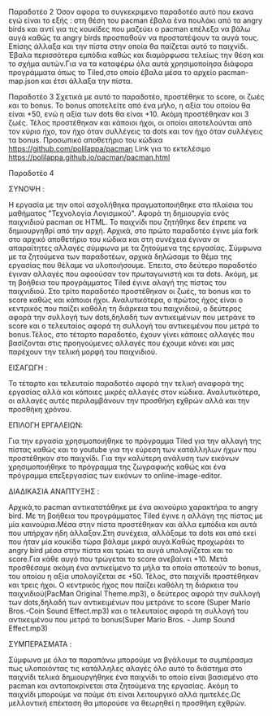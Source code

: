 Παραδοτέο 2
Όσον αφορα το συγκεκριμενο παραδοτέο αυτό που εκανα εγώ είναι το εξής : στη θέση του pacman έβαλα ένα πουλάκι από τα angry birds και αντί για τις κουκίδες που μαζεύει ο pacman επέλεξα να βάλω αυγά καθώς τα angry birds προσπαθούν να προστατέψουν τα αυγά τους. Επίσης άλλαξα και την πίστα στην οποία θα παίζεται αυτό το παιχνίδι. Έβαλα περισσότερα εμπόδια καθώς και διαμόρφωσα τελείως την θέση και το σχήμα αυτών.Για να τα καταφέρω όλα αυτά χρησιμοποίησα διάφορα προγράμματα όπως το Tiled,στο οποίο έβαλα μέσα τo αρχείο pacman-map.json και έτσι άλλαξα την πίστα.

Παραδοτέο 3
Σχετικά με αυτό το παραδοτέο, προστέθηκε το score, οι ζωές και το bonus. Το bonus αποτελείτε από ένα μήλο, η αξία του οποίου θα είναι +50, ενώ η αξία των dots θα είναι +10. Ακόμη προστέθηκαν και 3 ζωές. Τέλος προστέθηκαν και κάποιοι ήχοι, οι οποίοι αποτελούνται από τον κύριο ήχο, τον ήχο όταν συλλέγεις τα dots και τον ήχο όταν συλλέγεις τα bonus.
Προσωπικό αποθετήριο του κώδικα https://github.com/polilappa/pacman
Link για το εκτελέσιμο https://polilappa.github.io/pacman/pacman.html

Παραδοτέο 4 

ΣΥΝΟΨΗ :

Η εργασία με την οποί ασχολήθηκα πραγματοποιήθηκε στα πλαίσια του μαθήματος "Τεχνολογία Λογισμικού". Αφορά τη δημιουργία ενός παιχνιδιού pacman σε HTML. Το παιχνίδι που ζητήθηκε δεν έπρεπε να δημιουργηθρί από την αρχή. Αρχικά, στο πρώτο παραδοτέο έγινε μία fork στο αρχικό αποθετήριο του κώδικα και στη συνέχεια έγιναν οι απαραίτητες αλλαγές σύμφωνα με τα ζητούμενα της εργασίας. Σύμφωνα με τα ζητούμενα των παραδοτέων, αρχικά δηλώσαμε το θέμα της εργασίας που θέλαμε να υλοποιήσουμε. Έπειτα, στο δεύτερο παραδοτέο έγιναν αλλαγές που αφοούσαν τον πρωταγωνιστή και τα dots. Ακόμη, με τη βοήθεια του προγράμματος Tiled έγινε αλαγή της πίστας του παιχνιδιού. Στο τρίτο παραδοτέο προστέθηκαν οι ζωές, τα bonus και το score καθώς και κάποιοι ήχοι. Αναλυτικότερα, ο πρώτος ήχος είναι ο κεντρικός που παίζει καθόλη τη διάρκεια του παιχνιδιού, ο δεύτερος αφορά την συλλογή των dots,δηλαδή των αντικειμένων που μετράνε το score και ο τελευταίος αφορά τη συλλογή του αντικειμένου που μετρά το bonus.Τέλος, στο τέταρτο παραδοτέο, έχουν γίνει κάποιες αλλαγές που βασίζονται στις προηγούμενες αλλαγές που έχουμε κάνει και μας παρέχουν την τελική μορφή του παιχνιδιού. 

ΕΙΣΑΓΩΓΗ :

Το τέταρτο και τελευταίο παραδοτέο αφορά την τελική αναφορά της εργασίας αλλά και κάποιες μικρές αλλαγές στον κώδικα. Αναλυτικότερα, οι αλλαγές αυτές περιλαμβάνουν την προσθήκη εχθρών αλλά και την προσθήκη χρόνου. 

ΕΠΙΛΟΓΗ ΕΡΓΑΛΕΙΩΝ:

Για την εργασία χρησιμοποιήθηκε το πρόγραμμα Tiled για την αλλαγή της πίστας καθώς και το youtube για την εύρεση των κατάλληλων ήχων που προστέθηκαν στο παιχνίδι. Για την καλύτερη ανάλυση των εικόνων χρησιμοποιήθηκε το πρόγραμμα της ζωγραφικής καθώς και ένα πρόγραμμα επεξεργασίας των εικόνων το online-image-editor.

ΔΙΑΔΙΚΑΣΙΑ ΑΝΑΠΤΥΞΗΣ :

Αρχικά,το pacman αντικατστάθηκε με ένα ακινούριο χαρακτήρα το angry bird. Με τη βοήθεια του προγράμματος Tiled έγινε η αλλάγη της πίστας με μία καινούρια.Μέσα στην πίστα προστέθηκαν και άλλα εμπόδια και αυτά που υπήρχαν ήδη άλλαξαν.Στη συνέχεια, αλλάξαμε τα dots και από εκεί που ήταν μία κουκίδα τώρα βάλαμε μικρά αυγά.Καθώς προχωράει το angry bird μέσα στην πίστα και τρώει τα αυγά υπολογίζεται και το score.Για κάθε αυγό που τρώγεται το score ανεβαίνει +10. Μετά προσθέσαμε ακόμη ένα αντικείμενο τα μήλα τα οποία αποτεούν το bonus, του οποίου η αξία υπολογίζεται σε +50. Τέλος, στο παιχνίδι προστέθηκαν και τρεις ήχοι. Ο κεντρικός ήχος που παίζει καθόλη τη διάρκεια του παιχνιδιού(PacMan Original Theme.mp3), ο δεύτερος αφορά την συλλογή των dots,δηλαδή των αντικειμένων που μετράνε το score (Super Mario Bros.-Coin Sound Effect.mp3) και ο τελευταίος αφορά τη συλλογή του αντικειμένου που μετρά το bonus(Super Mario Bros. - Jump Sound Effect.mp3)

ΣΥΜΠΕΡΑΣΜΑΤΑ :

Σύμφωνα με όλα τα παραπάνω μπορούμε να βγάλουμε το συμπέρασμα πως υλοποιόντας τις κατάλληλες αλαγές όλο αυτό το διάστημα στο παιχνίδι τελικά δημιουργήθηκε ένα παιχνίδι το οποίο είναι βασισμένο στο pacman και ανταποκρίνεται στα ζητούμενα της εργασίας. Ακόμη το παιχνίδι μπορούμε να πούμε ότι είναι λειτουργικό αλλά ημιτελές.Ως μελλοντική επέκταση θα μπορούσε να θεωρηθεί η προσθήκη εχθρών.
